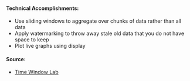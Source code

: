 #### Technical Accomplishments:
- Use sliding windows to aggregate over chunks of data rather than all data
- Apply watermarking to throw away stale old data that you do not have space to keep
- Plot live graphs using display
#### Source:
- [Time Window Lab](https://databricks-prod-cloudfront.cloud.databricks.com/public/4027ec902e239c93eaaa8714f173bcfc/632996160314877/288086402606579/2507171090954711/latest.html)
